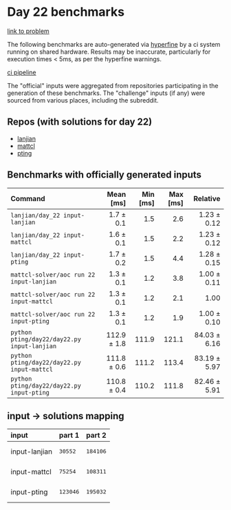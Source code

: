 # Day 22 benchmarks

[link to problem](http://adventofcode.com/2022/day/22)

The following benchmarks are auto-generated via [hyperfine](https://github.com/sharkdp/hyperfine) by a ci system running on shared hardware. Results may be inaccurate, particularly for execution times < 5ms, as per the hyperfine warnings.

[ci pipeline](http://ci.papercode.net:8080/teams/aoc2022/pipelines/aoc-compare-2022)

The "official" inputs were aggregated from repositories participating in the generation of these benchmarks. The "challenge" inputs (if any) were sourced from various places, including the subreddit.

## Repos (with solutions for day 22)


- [lanjian](https://github.com/LanJian/aoc-2022)
- [mattcl](https://github.com/mattcl/aoc2022)
- [pting](https://github.com/pting/aoc2022)

## Benchmarks with officially generated inputs
| Command | Mean [ms] | Min [ms] | Max [ms] | Relative |
|:---|---:|---:|---:|---:|
| `lanjian/day_22 input-lanjian` | 1.7 ± 0.1 | 1.5 | 2.6 | 1.23 ± 0.12 |
| `lanjian/day_22 input-mattcl` | 1.6 ± 0.1 | 1.5 | 2.2 | 1.23 ± 0.12 |
| `lanjian/day_22 input-pting` | 1.7 ± 0.2 | 1.5 | 4.4 | 1.28 ± 0.15 |
| `mattcl-solver/aoc run 22 input-lanjian` | 1.3 ± 0.1 | 1.2 | 3.8 | 1.00 ± 0.11 |
| `mattcl-solver/aoc run 22 input-mattcl` | 1.3 ± 0.1 | 1.2 | 2.1 | 1.00 |
| `mattcl-solver/aoc run 22 input-pting` | 1.3 ± 0.1 | 1.2 | 1.9 | 1.00 ± 0.10 |
| `python pting/day22/day22.py input-lanjian` | 112.9 ± 1.8 | 111.9 | 121.1 | 84.03 ± 6.16 |
| `python pting/day22/day22.py input-mattcl` | 111.8 ± 0.6 | 111.2 | 113.4 | 83.19 ± 5.97 |
| `python pting/day22/day22.py input-pting` | 110.8 ± 0.4 | 110.2 | 111.8 | 82.46 ± 5.91 |

## input -> solutions mapping
|input|part 1|part 2|
|:---|:---|:---|
|input-lanjian|<pre>30552</pre>|<pre>184106</pre>|
|input-mattcl|<pre>75254</pre>|<pre>108311</pre>|
|input-pting|<pre>123046</pre>|<pre>195032</pre>|
